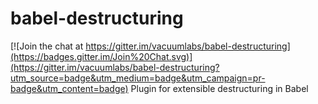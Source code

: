 # babel-destructuring

[![Join the chat at https://gitter.im/vacuumlabs/babel-destructuring](https://badges.gitter.im/Join%20Chat.svg)](https://gitter.im/vacuumlabs/babel-destructuring?utm_source=badge&utm_medium=badge&utm_campaign=pr-badge&utm_content=badge)
Plugin for extensible destructuring in Babel
